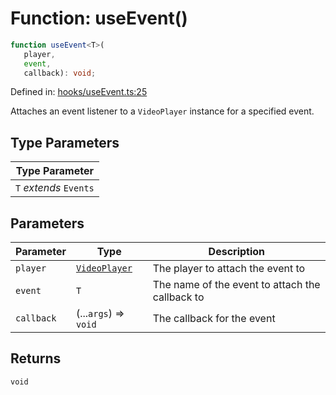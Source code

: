 # Function: useEvent()

```ts
function useEvent<T>(
   player, 
   event, 
   callback): void;
```

Defined in: [hooks/useEvent.ts:25](https://github.com/TheWidlarzGroup/react-native-video/blob/f9ee42c2a80c20dca2b87dac6bcb2898c1a425c5/packages/react-native-video/src/core/hooks/useEvent.ts#L25)

Attaches an event listener to a `VideoPlayer` instance for a specified event.

## Type Parameters

| Type Parameter |
| ------ |
| `T` *extends* `Events` |

## Parameters

| Parameter | Type | Description |
| ------ | ------ | ------ |
| `player` | [`VideoPlayer`](../classes/VideoPlayer.md) | The player to attach the event to |
| `event` | `T` | The name of the event to attach the callback to |
| `callback` | (...`args`) => `void` | The callback for the event |

## Returns

`void`
